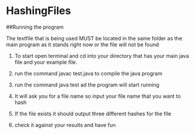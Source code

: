 # HashingFiles

##Running the program 

The textfile that is being used MUST be located in the same folder as the main program as it stands right now or the file will not be found

1. To start open terminal and cd into your directory that has your main java file and your example file.

2. run the command javac test.java to compile the java program

3. run the command java test ad the program will start running 

4. It will ask you for a file name so input your file name that you want to hash

5. If the file exists it should output three different hashes for the file 

6. check it against your results and have fun

